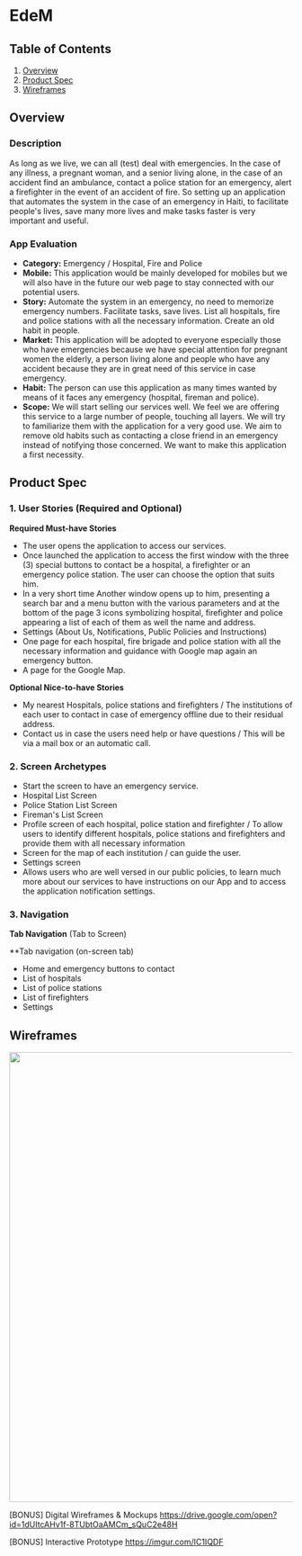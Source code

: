 # EdeM

## Table of Contents
1. [Overview](#Overview)
1. [Product Spec](#Product-Spec)
1. [Wireframes](#Wireframes)

## Overview
### Description
As long as we live, we can all (test) deal with emergencies. In the case of any illness, a pregnant woman, and a senior living alone, in the case of an accident find an ambulance, contact a police station for an emergency, alert a firefighter in the event of an accident of fire. So setting up an application that automates the system in the case of an emergency in Haiti, to facilitate people's lives, save many more lives and make tasks faster is very important and useful.

### App Evaluation
- **Category:** Emergency / Hospital, Fire and Police
- **Mobile:** This application would be mainly developed for mobiles but we will also have in the future our web page to stay connected with our potential users.
- **Story:** Automate the system in an emergency, no need to memorize emergency numbers. Facilitate tasks, save lives. List all hospitals, fire and police stations with all the necessary information. Create an old habit in people.
- **Market:** This application will be adopted to everyone especially those who have emergencies because we have special attention for pregnant women the elderly, a person living alone and people who have any accident because they are in great need of this service in case emergency.
- **Habit:** The person can use this application as many times wanted by means of it faces any emergency (hospital, fireman and police).
- **Scope:** We will start selling our services well. We feel we are offering this service to a large number of people, touching all layers. We will try to familiarize them with the application for a very good use. We aim to remove old habits such as contacting a close friend in an emergency instead of notifying those concerned. We want to make this application a first necessity.

## Product Spec
### 1. User Stories (Required and Optional)

**Required Must-have Stories**

* The user opens the application to access our services.
* Once launched the application to access the first window with the three (3) special buttons to contact be a hospital, a firefighter or an emergency police station. The user can choose the option that suits him.
* In a very short time Another window opens up to him, presenting a search bar and a menu button with the various parameters and at the bottom of the page 3 icons symbolizing hospital, firefighter and police appearing a list of each of them as well the name and address.
* Settings (About Us, Notifications, Public Policies and Instructions)
* One page for each hospital, fire brigade and police station with all the necessary information and guidance with Google map again an emergency button.
* A page for the Google Map.

**Optional Nice-to-have Stories**

* My nearest Hospitals, police stations and firefighters / The institutions of each user to contact in case of emergency offline due to their residual address.
* Contact us in case the users need help or have questions / This will be via a mail box or an automatic call.

### 2. Screen Archetypes

* Start the screen to have an emergency service.
* Hospital List Screen
* Police Station List Screen
* Fireman's List Screen
* Profile screen of each hospital, police station and firefighter / To allow users to identify different hospitals, police stations and firefighters and provide them with all necessary information
* Screen for the map of each institution / can guide the user.
* Settings screen
* Allows users who are well versed in our public policies, to learn much more about our services to have instructions on our App and to access the application notification settings.

### 3. Navigation

**Tab Navigation** (Tab to Screen)

**Tab navigation (on-screen tab)

* Home and emergency buttons to contact
* List of hospitals
* List of police stations
* List of firefighters
* Settings

## Wireframes

<img src="https://drive.google.com/open?id=1-XTtWYaZHo9HjBZKqwW8BfoQ3taDEOan" width=800><br>




[BONUS] Digital Wireframes & Mockups
https://drive.google.com/open?id=1dUItcAHv1f-8TUbtOaAMCm_sQuC2e48H


[BONUS] Interactive Prototype
https://imgur.com/IC1IQDF

